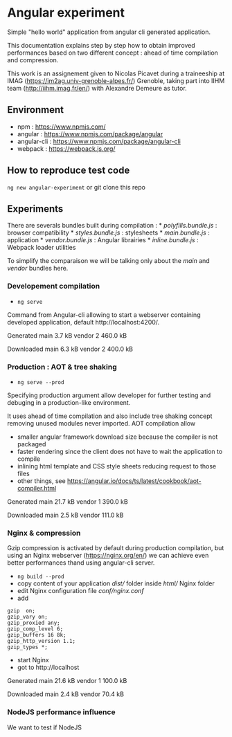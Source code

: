 # Angular experiment

Simple "hello world" application from angular cli generated application.

This documentation explains step by step how to obtain improved performances based on two different concept : ahead of time compilation and compression.

This work is an assignement given to Nicolas Picavet during a traineeship at IMAG (https://im2ag.univ-grenoble-alpes.fr/) Grenoble, taking part into IIHM team (http://iihm.imag.fr/en/) with Alexandre Demeure as tutor.

## Environment

- npm : https://www.npmjs.com/
- angular : https://www.npmjs.com/package/angular
- angular-cli : https://www.npmjs.com/package/angular-cli
- webpack : https://webpack.js.org/

## How to reproduce test code

`ng new angular-experiment`
or git clone this repo

## Experiments

There are severals bundles built during compilation :
    * _polyfills.bundle.js_ : browser compatibility
    * _styles.bundle.js_ : stylesheets
    * _main.bundle.js_ : application
    * _vendor.bundle.js_ : Angular librairies
    * _inline.bundle.js_ : Webpack loader utilities

To simplify the comparaison we will be talking only about the _main_ and _vendor_ bundles here.

### Developement compilation

* `ng serve`

Command from Angular-cli allowing to start a webserver containing developed application, default http://localhost:4200/.

Generated
main        3.7 kB
vendor  2 460.0 kB

Downloaded
main        6.3 kB
vendor  2 400.0 kB

### Production : AOT & tree shaking

* `ng serve --prod`

Specifying production argument allow developer for further testing and debuging in a production-like environment.

It uses ahead of time compilation and also include tree shaking concept removing unused modules never imported.
AOT compilation allow
- smaller angular framework download size because the compiler is not packaged
- faster rendering since the client does not have to wait the application to compile
- inlining html template and CSS style sheets reducing request to those files
- other things, see https://angular.io/docs/ts/latest/cookbook/aot-compiler.html

Generated
main       21.7 kB
vendor  1 390.0 kB

Downloaded
main        2.5 kB
vendor    111.0 kB

### Nginx & compression

Gzip compression is activated by default during production compilation, but using an Nginx webserver (https://nginx.org/en/) we can achieve even better performances thand using angular-cli server.

* `ng build --prod`
* copy content of your application _dist/_ folder inside _html/_ Nginx folder
* edit Nginx configuration file _conf/nginx.conf_
* add
```
gzip  on;
gzip_vary on;
gzip_proxied any;
gzip_comp_level 6;
gzip_buffers 16 8k;
gzip_http_version 1.1;
gzip_types *;
```
* start Nginx
* got to http://localhost

Generated
main       21.6 kB
vendor  1 100.0 kB

Downloaded
main        2.4 kB
vendor     70.4 kB

### NodeJS performance influence

We want to test if NodeJS
